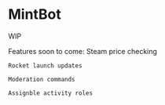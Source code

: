 # MintBot
WIP

Features soon to come:
	Steam price checking
	
	Rocket launch updates
	
	Moderation commands
	
	Assignble activity roles
	
